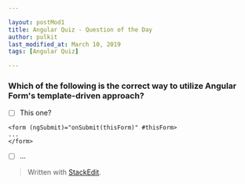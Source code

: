 ```yaml
---

layout: postMod1
title: Angular Quiz - Question of the Day
author: pulkit
last_modified_at: March 10, 2019
tags: [Angular Quiz]

---
```


### Which of the following is the correct way to utilize Angular Form's template-driven approach?

  - [ ] This one?

   ```
  <form (ngSubmit)="onSubmit(thisForm)" #thisForm>
   ...
   </form>
   ```

 - [ ] ...

> Written with [StackEdit](https://stackedit.io/).
<!--stackedit_data:
eyJoaXN0b3J5IjpbNjg2NzY3NTMxXX0=
-->